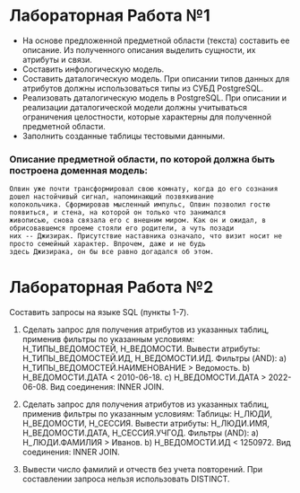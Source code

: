# Лабораторная Работа №1
 * На основе предложенной предметной области (текста) составить ее описание. Из полученного описания выделить сущности, их атрибуты и связи.
 * Составить инфологическую модель.
 * Составить даталогическую модель. При описании типов данных для атрибутов должны использоваться типы из СУБД PostgreSQL.
 * Реализовать даталогическую модель в PostgreSQL. При описании и реализации даталогической модели должны учитываться ограничения целостности, которые характерны для полученной предметной области.
 * Заполнить созданные таблицы тестовыми данными.
 
 ### Описание предметной области, по которой должна быть построена доменная модель:

  ```
  Олвин уже почти трансформировал свою комнату, когда до его сознания дошел настойчивый сигнал, напоминающий позвякивание
  колокольчика. Сформировав мысленный импульс, Олвин позволил гостю появиться, и стена, на которой он только что занимался 
  живописью, снова связала его с внешним миром. Как он и ожидал, в обрисовавшемся проеме стояли его родители, а чуть позади
  них -- Джизирак. Присутствие наставника означало, что визит носит не просто семейный характер. Впрочем, даже и не будь 
  здесь Джизирака, он бы все равно догадался об этом. 
  ```

# Лабораторная Работа №2

 Составить запросы на языке SQL (пункты 1-7).

 1) Сделать запрос для получения атрибутов из указанных таблиц, применив фильтры по указанным условиям:
   Н_ТИПЫ_ВЕДОМОСТЕЙ, Н_ВЕДОМОСТИ.
   Вывести атрибуты: Н_ТИПЫ_ВЕДОМОСТЕЙ.ИД, Н_ВЕДОМОСТИ.ИД.
   Фильтры (AND):
   a) Н_ТИПЫ_ВЕДОМОСТЕЙ.НАИМЕНОВАНИЕ > Ведомость.
   b) Н_ВЕДОМОСТИ.ДАТА < 2010-06-18.
   c) Н_ВЕДОМОСТИ.ДАТА > 2022-06-08.
   Вид соединения: INNER JOIN.
   
 2) Сделать запрос для получения атрибутов из указанных таблиц, применив фильтры по указанным условиям:
   Таблицы: Н_ЛЮДИ, Н_ВЕДОМОСТИ, Н_СЕССИЯ.
   Вывести атрибуты: Н_ЛЮДИ.ИМЯ, Н_ВЕДОМОСТИ.ДАТА, Н_СЕССИЯ.УЧГОД.
   Фильтры (AND):
   a) Н_ЛЮДИ.ФАМИЛИЯ > Иванов.
   b) Н_ВЕДОМОСТИ.ИД < 1250972.
   Вид соединения: INNER JOIN.
 3) Вывести число фамилий и отчеств без учета повторений. При составлении запроса нельзя использовать DISTINCT.
